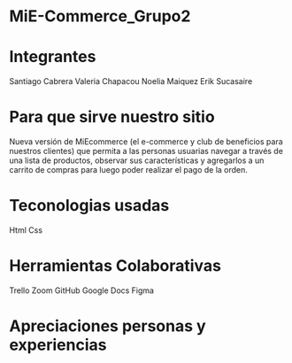 # MiE-Commerce_Grupo2

# Integrantes
Santiago Cabrera 
Valeria Chapacou
Noelia Maiquez
Erik Sucasaire

# Para que sirve nuestro sitio
Nueva versión de MiEcommerce (el e-commerce y club de beneficios para nuestros clientes) que permita a las personas usuarias navegar a través de una lista de productos, observar sus características y agregarlos a un carrito de compras para luego poder realizar el pago de la orden.

# Teconologias usadas 
Html
Css


# Herramientas Colaborativas 
Trello
Zoom
GitHub
Google Docs
Figma

# Apreciaciones personas y experiencias 
